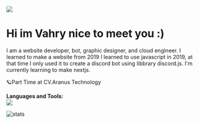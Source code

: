 ![](https://komarev.com/ghpvc/?username=DemuraAIdev&color=green)
# Hi im Vahry nice to meet you :)
I am a website developer, bot, graphic designer, and cloud engineer. I learned to make a website from 2019 I learned to use javascript in 2019, at that time I only used it to create a discord bot using libbrary discord.js. I'm currently learning to make nextjs.

🪐Part Time at CV.Aranus Technology

**Languages and Tools:**  
<img src="https://skillicons.dev/icons?i=git,javascript,typescript,go,vscode,linux,aws,rust,astro,react,php,laravel,flutter,arduino,tailwind,docker,postgres,mysql,kubernetes,sqlite,python" />
<!-- Markdown -->
<p> 
  <img class="center" src="https://github-readme-stats.vercel.app/api?username=DemuraAIdev&show_icons=true&count_private=true&hide_border=true&include_all_commits=true&count_private=true&theme=gotham" alt="stats" />
<!--   <img class="center" src="https://github-readme-stats.vercel.app/api/top-langs/?username=DemuraAIdev&layout=compact&theme=gotham" alt="toplang" /> -->
</p>

